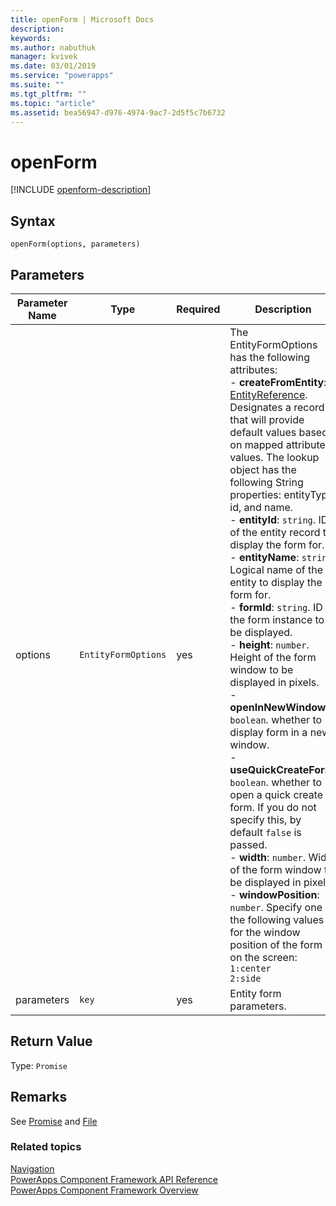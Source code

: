 ```yaml
---
title: openForm | Microsoft Docs
description: 
keywords:
ms.author: nabuthuk
manager: kvivek
ms.date: 03/01/2019
ms.service: "powerapps"
ms.suite: ""
ms.tgt_pltfrm: ""
ms.topic: "article"
ms.assetid: bea56947-d976-4974-9ac7-2d5f5c7b6732
---
```


# openForm

[!INCLUDE [openform-description](includes/openform-description.md)]

## Syntax

`openForm(options, parameters)`

## Parameters

| Parameter Name|Type|Required|Description|
| ------------- |----|--------|-----------|
|options|`EntityFormOptions`|yes|The EntityFormOptions has the following attributes:<br/>- **createFromEntity**: [EntityReference](../entityreference.md). Designates a record that will provide default values based on mapped attribute values. The lookup object has the following String properties: entityType, id, and name. <br/>- **entityId**: `string`. ID of the entity record to display the form for.<br/>- **entityName**: `string`. Logical name of the entity to display the form for.<br/>- **formId**: `string`. ID of the form instance to be displayed.<br/>- **height**: `number`. Height of the form window to be displayed in pixels.<br/>- **openInNewWindow**: `boolean`. whether to display form in a new window.<br/>- **useQuickCreateForm**: `boolean`. whether to open a quick create form. If you do not specify this, by default `false` is passed.<br/>- **width**: `number`. Width of the form window to be displayed in pixels.<br/>- **windowPosition**: `number`. Specify one of the following values for the window position of the form on the screen: `1:center` <br/> `2:side`|
|parameters|`key`|yes|Entity form parameters.|

## Return Value

Type: `Promise`

## Remarks

See [Promise](https://developer.mozilla.org/docs/Web/JavaScript/Reference/Global_Objects/Promise) and [File](https://developer.mozilla.org/docs/Web/API/File)


### Related topics

[Navigation](../navigation.md)<br/>
[PowerApps Component Framework API Reference](../reference/index.md)<br/>
[PowerApps Component Framework Overview](../overview.md)